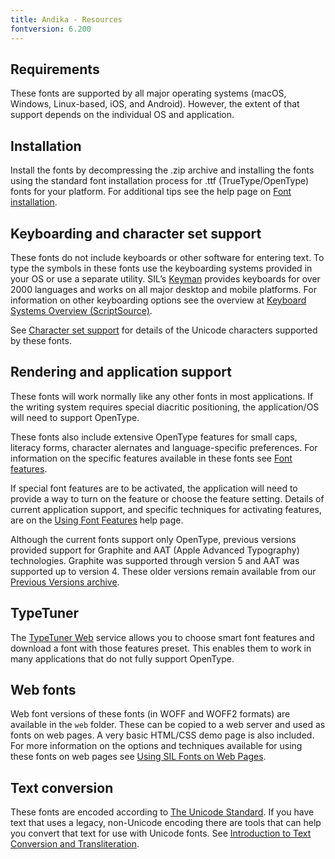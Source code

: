 ```yaml
---
title: Andika - Resources
fontversion: 6.200
---
```


## Requirements

These fonts are supported by all major operating systems (macOS, Windows, Linux-based, iOS, and Android). However, the extent of that support depends on the individual OS and application.

## Installation

Install the fonts by decompressing the .zip archive and installing the fonts using the standard font installation process for .ttf (TrueType/OpenType) fonts for your platform. For additional tips see the help page on [Font installation](https://software.sil.org/fonts/installation).

## Keyboarding and character set support

These fonts do not include keyboards or other software for entering text. To type the symbols in these fonts use the keyboarding systems provided in your OS or use a separate utility. SIL’s [Keyman](https://keyman.com/) provides keyboards for over 2000 languages and works on all major desktop and mobile platforms. For information on other keyboarding options see the overview at [Keyboard Systems Overview (ScriptSource)](https://scriptsource.org/entry/ytr8g8n6sw).

See [Character set support](charset.md) for details of the Unicode characters supported by these fonts.

## Rendering and application support

These fonts will work normally like any other fonts in most applications. If the writing system requires special diacritic positioning, the application/OS will need to support OpenType.

These fonts also include extensive OpenType features for small caps, literacy forms, character alernates and language-specific preferences. For information on the specific features available in these fonts see [Font features](features.md). 

If special font features are to be activated, the application will need to provide a way to turn on the feature or choose the feature setting. Details of current application support, and specific techniques for activating features, are on the [Using Font Features](https://software.sil.org/fonts/features) help page.

Although the current fonts support only OpenType, previous versions provided support for Graphite and AAT (Apple Advanced Typography) technologies. Graphite was supported through version 5 and AAT was supported up to version 4. These older versions remain available from our [Previous Versions archive](https://software.sil.org/andika/download/previous-versions).

## TypeTuner

The [TypeTuner Web](https://typetunerweb.languagetechnology.org/ttw/fonts2go.cgi) service allows you to choose smart font features and download a font with those features preset. This enables them to work in many applications that do not fully support OpenType.

## Web fonts

Web font versions of these fonts (in WOFF and WOFF2 formats) are available in the `web` folder. These can be copied to a web server and used as fonts on web pages. A very basic HTML/CSS demo page is also included. For more information on the options and techniques available for using these fonts on web pages see [Using SIL Fonts on Web Pages](https://software.sil.org/fonts/webfonts).

## Text conversion

These fonts are encoded according to [The Unicode Standard](https://unicode.org). If you have text that uses a legacy, non-Unicode encoding there are tools that can help you convert that text for use with Unicode fonts. See [Introduction to Text Conversion and Transliteration](https://scriptsource.org/entry/xlzd6n5aqt).

